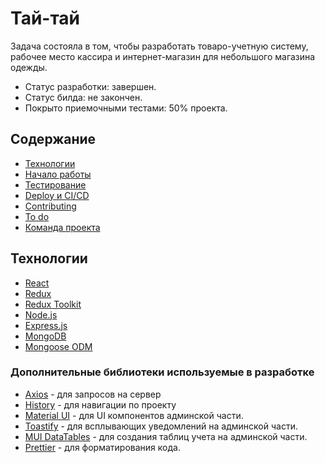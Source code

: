 # Тай-тай
Задача состояла в том, чтобы разработать товаро-учетную систему, рабочее место кассира и интернет-магазин для небольшого магазина одежды.
- Статус разработки: завершен.
- Статус билда: не закончен.
- Покрыто приемочными тестами: 50% проекта.

## Содержание
- [Технологии](#технологии)
- [Начало работы](#начало-работы)
- [Тестирование](#тестирование)
- [Deploy и CI/CD](#deploy-и-ci/cd)
- [Contributing](#contributing)
- [To do](#to-do)
- [Команда проекта](#команда-проекта)


## Технологии
- [React](https://ru.reactjs.org/)
- [Redux](https://redux.js.org/)
- [Redux Toolkit](https://redux-toolkit.js.org/)
- [Node.js](https://nodejs.org/en/)
- [Express.js](https://expressjs.com/ru/)
- [MongoDB](https://www.mongodb.com/)
- [Mongoose ODM](https://mongoosejs.com/)

### Дополнительные библиотеки используемые в разработке
- [Axios](https://www.npmjs.com/package/axios) - для запросов на сервер
- [History](https://www.npmjs.com/package/history) - для навигации по проекту
- [Material UI](https://mui.com/) - для UI компонентов админской части.
- [Toastify](https://www.npmjs.com/package/react-toastify) - для всплывающих уведомлений на админской части.
- [MUI DataTables](https://www.npmjs.com/package//mui-datatables) - для создания таблиц учета на админской части.
- [Prettier](https://prettier.io/) - для форматирования кода.
